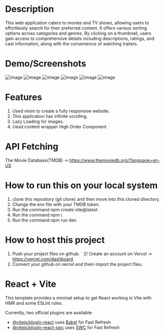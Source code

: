 # Description
This web application caters to movies and TV shows, allowing users to effortlessly search for their preferred content. It offers various sorting options across categories and genres. By clicking on a thumbnail, users gain access to comprehensive details including descriptions, ratings, and cast information, along with the convenience of watching trailers.

# Demo/Screenshots
![image](https://github.com/GauravYS/Movie-App-/assets/116845183/ed550aa6-828b-4a88-8f6b-3b0888a0a22b)
![image](https://github.com/GauravYS/Movie-App-/assets/116845183/da344571-6730-489d-9a70-1425f714b9be)
![image](https://github.com/GauravYS/Movie-App-/assets/116845183/ebc3d276-0464-441c-9a48-d15950384688)
![image](https://github.com/GauravYS/Movie-App-/assets/116845183/2b182448-dd34-41dd-b437-771009902d66)
![image](https://github.com/GauravYS/Movie-App-/assets/116845183/21657af0-44d1-47dd-b996-d1b8645d2219)
![image](https://github.com/GauravYS/Movie-App-/assets/116845183/a7983950-9556-4bb3-8e48-3dd65f65bdcc)

# Features
  1) Used mixin to create a fully responsive website.
  2) This application has infinite scrolling.
  3) Lazy Loading for images.
  4) Uesd content wrapper High Order Component

# API Fetching 
The Movie Database(TMDB) -> https://www.themoviedb.org/?language=en-US
     
# How to run this on your local system
  1) clone this repository (git clone) and then move into this cloned directory.
  2) Change the env file with your TMDB token.
  3) Run the command npm create vite@latest.
  4) Run the command npm i.
  5) Run the command npm run dev.

# How to host this project
  1) Push your project files on github.
` 2) Create an account on Vercel -> https://vercel.com/dashboard.
  3) Connect your github on vercel and them import the project files.

# React + Vite

This template provides a minimal setup to get React working in Vite with HMR and some ESLint rules.

Currently, two official plugins are available:

- [@vitejs/plugin-react](https://github.com/vitejs/vite-plugin-react/blob/main/packages/plugin-react/README.md) uses [Babel](https://babeljs.io/) for Fast Refresh
- [@vitejs/plugin-react-swc](https://github.com/vitejs/vite-plugin-react-swc) uses [SWC](https://swc.rs/) for Fast Refresh
